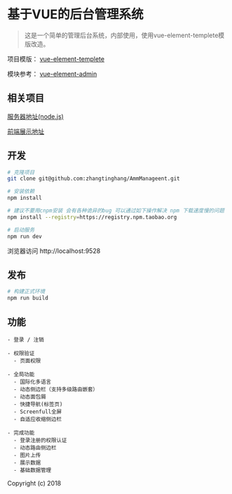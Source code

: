# 基于VUE的后台管理系统

> 这是一个简单的管理后台系统，内部使用，使用vue-element-templete模版改造。

项目模版：
[vue-element-templete](https://github.com/PanJiaChen/vue-admin-template)

模块参考：
[vue-element-admin](https://github.com/PanJiaChen/vue-element-admin)

## 相关项目
[服务器地址(node.js)](https://github.com/zhangtinghang/AmmAdmin)

[前端展示地址](https://github.com/zhangtinghang/Amm)

## 开发

```bash
# 克隆项目
git clone git@github.com:zhangtinghang/AmmManageent.git

# 安装依赖
npm install

# 建议不要用cnpm安装 会有各种诡异的bug 可以通过如下操作解决 npm 下载速度慢的问题
npm install --registry=https://registry.npm.taobao.org

# 启动服务
npm run dev
```

浏览器访问 http://localhost:9528

## 发布

```bash
# 构建正式环境
npm run build

```
## 功能

```
- 登录 / 注销

- 权限验证
  - 页面权限

- 全局功能
  - 国际化多语言
  - 动态侧边栏（支持多级路由嵌套）
  - 动态面包屑
  - 快捷导航(标签页)
  - Screenfull全屏
  - 自适应收缩侧边栏

- 完成功能
  - 登录注册的权限认证
  - 动态路由侧边栏
  - 图片上传
  - 展示数据
  - 基础数据管理

```

Copyright (c) 2018
